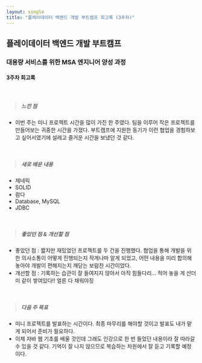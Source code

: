 ```yaml
---
layout: single
title: "플레이데이터 백엔드 개발 부트캠프 회고록 (3주차)"
---
```


## 플레이데이터 백엔드 개발 부트캠프

### 대용량 서비스를 위한 MSA 엔지니어 양성 과정

#### 3주차 회고록

<br>

> ##### 느낀 점

- 이번 주는 미니 프로젝트 시간을 많이 가진 한 주였다. 팀을 이루어 작은 프로젝트를 만들어보는 귀중한 시간을 가졌다. 부트캠프에 지원한 동기가 이런 협업을 경험하보고 싶어서였기에 설레고 즐거운 시간을 보냈던 것 같다.

<br>

> ##### 새로 배운 내용

- 제네릭
- SOLID
- 람다
- Database, MySQL
- JDBC

<br>

> ##### 좋았던 점 & 개선할 점

- 좋았던 점 : 짧지만 재밌었던 프로젝트를 두 건을 진행했다. 협업을 통해 개발을 위한 의사소통이 어떻게 진행되는지 작게나마 알게 되었고, 어떤 내용을 미리 합의해놓아야 개발이 편해지는지 깨닫는 보람찬 시간이었다.
- 개선할 점 : 기록하는 습관이 잘 들여지지 않아서 아직 힘들다리... 적어 놓을 게 산더미 같이 쌓여있다!! 얼른 다 채워야징

<br>

> ##### 다음 주 목표

- 미니 프로젝트를 발표하는 시간이다. 최종 마무리를 해야할 것이고 발표도 내가 맡게 되어서 준비가 필요하다.
- 이제 자바 웹 기초를 배울 것인데 그래도 인강으로 한 번 들었던 내용이라 잘 따라갈 수 있을 것 같다. 기억이 잘 나지 않으므로 복습하는 차원에서 잘 듣고 기록할 예정이다.